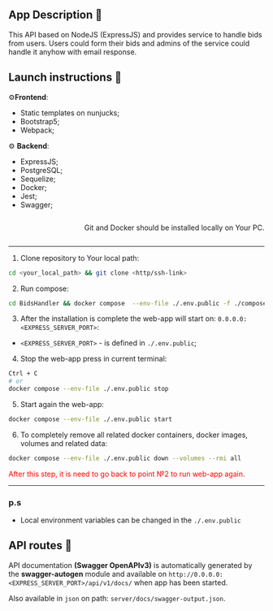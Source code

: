 ## App Description &#128209;

This API based on NodeJS (ExpressJS) and provides service to handle bids from users. Users could form their bids and admins of the service could handle it anyhow with email response.

## Launch instructions &#128190;

&#9881;**Frontend**:

- Static templates on nunjucks;
- Bootstrap5;
- Webpack;
  
&#9881; **Backend**:

- ExpressJS;
- PostgreSQL;
- Sequelize;
- Docker;
- Jest;
- Swagger;

<div style="display: flex; justify-content: end;">
  <p>Git and Docker should be installed locally on Your PC.</p>
</div>

---

1. Clone repository to Your local path:

  ```sh
  cd <your_local_path> && git clone <http/ssh-link>
  ```

2. Run compose:

  ```sh
  cd BidsHandler && docker compose  --env-file ./.env.public -f ./compose.yaml up --build   
  ```

3. After the installation is complete the web-app will start on: `0.0.0.0:<EXPRESS_SERVER_PORT>`:

- `<EXPRESS_SERVER_PORT>` - is defined in `./.env.public`;

4. Stop the web-app press in current terminal:

  ```sh
  Ctrl + C
  # or
  docker compose --env-file ./.env.public stop
  ```

5. Start again the web-app:

  ```sh
  docker compose --env-file ./.env.public start
  ```

6. To completely remove all related docker containers, docker images, volumes and related data:

  ```sh
  docker compose --env-file ./.env.public down --volumes --rmi all
  ```

  <span style="color: rgb(255, 0, 0)">After this step, it is need to go back to point №2 to run web-app again.</span>

---

### p.s

- Local environment variables can be changed in the `./.env.public`<br/>

## API routes &#128190;

API documentation <b>(Swagger OpenAPIv3)</b> is automatically generated by the <b>swagger-autogen</b> module and available on `http://0.0.0.0:<EXPRESS_SERVER_PORT>/api/v1/docs/` when app has been started.

Also available in `json` on path: `server/docs/swagger-output.json`.

